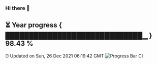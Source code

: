 ### Hi there 👋
⏳ Year progress { █████████████████████████████▁ } 98.43 %
---
⏰ Updated on Sun, 26 Dec 2021 06:19:42 GMT
![Progress Bar CI](https://github.com/liununu/liununu/workflows/Progress%20Bar%20CI/badge.svg)
